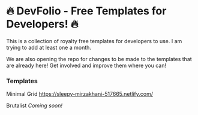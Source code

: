 # 🔥 DevFolio - Free Templates for Developers! 🔥

This is a collection of royalty free templates for developers to use. I am trying to add at least one a month.

We are also opening the repo for changes to be made to the templates that are already here! Get involved and improve them where you can!

### Templates

Minimal Grid
https://sleepy-mirzakhani-517665.netlify.com/

Brutalist
*Coming soon!*


